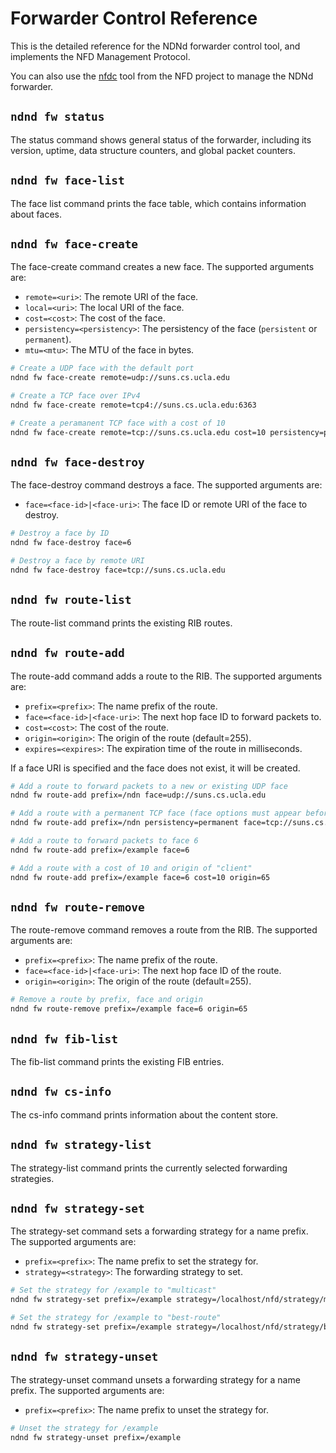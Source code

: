 # Forwarder Control Reference

This is the detailed reference for the NDNd forwarder control tool, and implements the NFD Management Protocol.

You can also use the [nfdc](https://docs.named-data.net/NFD/24.07/manpages/nfdc.html) tool from the NFD project to manage the NDNd forwarder.

## `ndnd fw status`

The status command shows general status of the forwarder, including its version, uptime, data structure counters, and global packet counters.

## `ndnd fw face-list`

The face list command prints the face table, which contains information about faces.

## `ndnd fw face-create`

The face-create command creates a new face. The supported arguments are:

- `remote=<uri>`: The remote URI of the face.
- `local=<uri>`: The local URI of the face.
- `cost=<cost>`: The cost of the face.
- `persistency=<persistency>`: The persistency of the face (`persistent` or `permanent`).
- `mtu=<mtu>`: The MTU of the face in bytes.

```bash
# Create a UDP face with the default port
ndnd fw face-create remote=udp://suns.cs.ucla.edu

# Create a TCP face over IPv4
ndnd fw face-create remote=tcp4://suns.cs.ucla.edu:6363

# Create a peramanent TCP face with a cost of 10
ndnd fw face-create remote=tcp://suns.cs.ucla.edu cost=10 persistency=permanent
```

## `ndnd fw face-destroy`

The face-destroy command destroys a face. The supported arguments are:

- `face=<face-id>|<face-uri>`: The face ID or remote URI of the face to destroy.

```bash
# Destroy a face by ID
ndnd fw face-destroy face=6

# Destroy a face by remote URI
ndnd fw face-destroy face=tcp://suns.cs.ucla.edu
```

## `ndnd fw route-list`

The route-list command prints the existing RIB routes.

## `ndnd fw route-add`

The route-add command adds a route to the RIB. The supported arguments are:

- `prefix=<prefix>`: The name prefix of the route.
- `face=<face-id>|<face-uri>`: The next hop face ID to forward packets to.
- `cost=<cost>`: The cost of the route.
- `origin=<origin>`: The origin of the route (default=255).
- `expires=<expires>`: The expiration time of the route in milliseconds.

If a face URI is specified and the face does not exist, it will be created.

```bash
# Add a route to forward packets to a new or existing UDP face
ndnd fw route-add prefix=/ndn face=udp://suns.cs.ucla.edu

# Add a route with a permanent TCP face (face options must appear before "face=")
ndnd fw route-add prefix=/ndn persistency=permanent face=tcp://suns.cs.ucla.edu

# Add a route to forward packets to face 6
ndnd fw route-add prefix=/example face=6

# Add a route with a cost of 10 and origin of "client"
ndnd fw route-add prefix=/example face=6 cost=10 origin=65
```

## `ndnd fw route-remove`

The route-remove command removes a route from the RIB. The supported arguments are:

- `prefix=<prefix>`: The name prefix of the route.
- `face=<face-id>|<face-uri>`: The next hop face ID of the route.
- `origin=<origin>`: The origin of the route (default=255).

```bash
# Remove a route by prefix, face and origin
ndnd fw route-remove prefix=/example face=6 origin=65
```

## `ndnd fw fib-list`

The fib-list command prints the existing FIB entries.

## `ndnd fw cs-info`

The cs-info command prints information about the content store.

## `ndnd fw strategy-list`

The strategy-list command prints the currently selected forwarding strategies.

## `ndnd fw strategy-set`

The strategy-set command sets a forwarding strategy for a name prefix. The supported arguments are:

- `prefix=<prefix>`: The name prefix to set the strategy for.
- `strategy=<strategy>`: The forwarding strategy to set.

```bash
# Set the strategy for /example to "multicast"
ndnd fw strategy-set prefix=/example strategy=/localhost/nfd/strategy/multicast/v=1

# Set the strategy for /example to "best-route"
ndnd fw strategy-set prefix=/example strategy=/localhost/nfd/strategy/best-route/v=1
```

## `ndnd fw strategy-unset`

The strategy-unset command unsets a forwarding strategy for a name prefix. The supported arguments are:

- `prefix=<prefix>`: The name prefix to unset the strategy for.

```bash
# Unset the strategy for /example
ndnd fw strategy-unset prefix=/example
```
